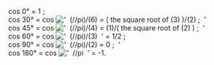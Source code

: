 cos 0° = 1 ;\
 cos 30° = cos !['  (//pi)/(6) = ( the square root of (3)
)/(2) ;  '](../dictionary/equation_images/1632.1..png)\
 cos 45° = cos !['  (//pi)/(4) = (1)/( the square root of (2)
) ;  '](../dictionary/equation_images/1632.2..png)\
 cos 60° = cos
!['  (//pi)/(3)  '](../dictionary/equation_images/1632.3..png) = 1/2 ;\
 cos 90° = cos
!['  (//pi)/(2) = 0 ;  '](../dictionary/equation_images/1632.4..png)\
 cos 180° = cos !['  //pi  '](../dictionary/equation_images/1632.5..png)
= -1.
